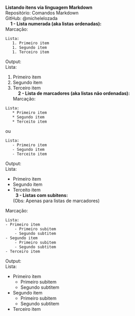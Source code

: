 **Listando itens via linguagem Markdown**    
Repositório: Comandos Markdown  
GitHub: @michelelozada  
&nbsp;
&nbsp;
**1 - Lista numerada (aka listas ordenadas):**  
Marcação:
```
Lista:
   1. Primeiro item 
   1. Segundo item 
   1. Terceiro item 
```

Output:  
Lista:
   1. Primeiro item 
   2. Segundo item 
   3. Terceiro item    
&nbsp;
&nbsp;
**2 - Lista de marcadores (aka listas não ordenadas):**  
Marcação:  
```
Lista:
   * Primeiro item 
   * Segundo item
   * Terceito item
```
ou

```
Lista:
   - Primeiro item 
   - Segundo item
   - Terceito item
```

Output:  
Lista:
   * Primeiro item 
   * Segundo item
   * Terceito item
&nbsp;   
&nbsp;
**3 - Listas com subitens:**  
(Obs: Apenas para listas de marcadores)  

Marcação:  
```
Lista:
- Primeiro item 
	- Primeiro subitem
	- Segundo subtitem
- Segundo item 
	- Primeiro subitem
	- Segundo subtitem
- Terceiro item 
```

Output:  
Lista:
- Primeiro item 
	- Primeiro subitem
	- Segundo subtitem
- Segundo item 
	- Primeiro subitem
	- Segundo subtitem
- Terceiro item 